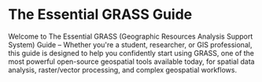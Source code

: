 # The Essential GRASS Guide

Welcome to The Essential GRASS (Geographic Resources Analysis Support System) Guide – Whether you're a student, researcher, or GIS professional, this guide is designed to help you confidently start using GRASS, one of the most powerful open-source geospatial tools available today, for spatial data analysis, raster/vector processing, and complex geospatial workflows.